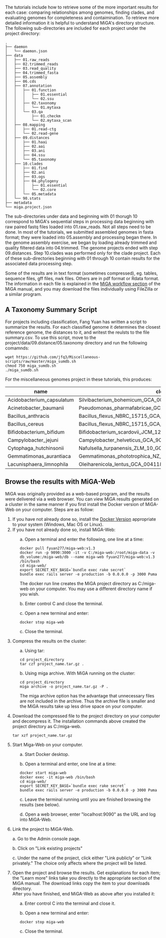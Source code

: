 The tutorials include how to retrieve some of the more important results for each case: comparing relationships among genomes, finding clades, and evaluating genomes for completeness and contaimination. To retrieve more detailed information it is helpful to understand MiGA's directory structure. The following sub-directories are included for each project under the project directory:

```
.
├── daemon
│   └── daemon.json
├── data
│   ├── 01.raw_reads
│   ├── 02.trimmed_reads
│   ├── 03.read_quality
│   ├── 04.trimmed_fasta
│   ├── 05.assembly
│   ├── 06.cds
│   ├── 07.annotation
│   │   ├── 01.function
│   │   │   ├── 01.essential
│   │   │   └── 02.ssu
│   │   ├── 02.taxonomy
│   │   │   └── 01.mytaxa
│   │   └── 03.qa
│   │       ├── 01.checkm
│   │       └── 02.mytaxa_scan
│   ├── 08.mapping
│   │   ├── 01.read-ctg
│   │   └── 02.read-gene
│   ├── 09.distances
│   │   ├── 01.haai
│   │   ├── 02.aai
│   │   ├── 03.ani
│   │   ├── 04.ssu
│   │   └── 05.taxonomy
│   ├── 10.clades
│   │   ├── 01.find
│   │   ├── 02.ani
│   │   ├── 03.ogs
│   │   ├── 04.phylogeny
│   │   │   ├── 01.essential
│   │   │   └── 02.core
│   │   └── 05.metadata
│   └── 90.stats
├── metadata
└── miga.project.json
```
The sub-directories under data and beginning with 01 thorugh 10 correspond to MiGA's sequential steps in processing data beginning with raw paired fastq files loaded into 01.raw_reads. Not all steps need to be done. In most of the tutorials, we submitted assembled genomes in fasta format; they were loaded into 05.assembly and processing began there. In the genome assembly exercise, we began by loading already trimmed and quality filtered data into 04.trimmed. The genome projects ended with step 09.distances. Step 10.clades was performed only for the clade project. Each of these sub-directories beginning with 01 through 10 contain results for the associated data processing step.

Some of the results are in text format (sometimes compressed), eg. tables, sequence files, gff files, nwk files. Others are in pdf format or Rdata format. The information in each file is explained in the [MiGA workflow section](https://manual.microbial-genomes.org/part5/workflow) of the MiGA manual, and you may download the files individually using FileZilla or a similar program. 


## A Taxonomy Summary Script

For projects including classification, Fang Yuan has written a script to summarize the results. For each classified genome it determines the closest reference genome, the distances to it, and writest the reulsts to the file summary.csv. To use this script, move to the project/data/09.distance/05.taxonomy directory and run the following comamnds:

```
wget https://github.com/jfq3/Miscellaneous-scripts/raw/master/miga_sumdb.sh
chmod 750 miga_sumdb.sh
./miga_sumdb.sh
```
For the miscellaneous genomes project in these tutorials, this produces:

name | closest | haai | aai | ani
---|---|---|---|---
Acidobacterium_capsulatum | Silvibacterium_bohemicum_GCA_001006305 | 99.9508952380952 | 60.0831465538606
Acinetobacter_baumanii | Pseudomonas_pharmafabricae_GCA_002835605 | 98.7412788461538 | 48.5834215277602
Bacillus_anthracis | Bacillus_flexus_NBRC_15715_GCA_001591565 | 98.9199428571429 | 59.5616830477613
Bacillus_cereus | Bacillus_flexus_NBRC_15715_GCA_001591565 | 98.9702788461539 | 59.9991400823551
Bifidobacterium_bifidum | Bifidobacterium_scardovii_JCM_12489___DSM_13734_GCA_000770985 | 99.7717980769231 | 68.9492871800872
Campylobacter_jejuni | Campylobacter_helveticus_GCA_900176295 | 99.1678666666667 | 66.2667775679713
Cytophaga_hutchinsonii | Nafulsella_turpanensis_ZLM_10_GCA_000346615 | 99.9811470588235 | 50.1443577165562
Gemmatimonas_aurantiaca | Gemmatimonas_phototrophica_NZ_CP011454 | 99.9633431372549 | 68.505494616812
Lacunisphaera_limnophila | Oleiharenicola_lentus_GCA_004118375 | 99.9875247524753 | 68.0251176025193

## Browse the results with MiGA-Web

MiGA was originally provided as a web-based program, and the results were delivered via a web browser. You can view MiGA results generated on a cluster in the same manner if you first install the Docker version of MiGA-Web on your computer.  Steps are as follow:

<ol>
<li> If you have not already done so, install the <a href="https://www.docker.com/products/docker-desktop">Docker Version</a> appropriate to your system (Windows, Mac OS or Linux).</li>
<li>If you have not already done so, install MiGA-Web:</li>
<ul>
<p>a. Open a terminal and enter the following, one line at a time:</p>
<pre><code>docker pull fyuan277/miga-web:v1.3
docker run -p 9090:3000 -it -v C:/miga-web:/root/miga-data -v db_volume:/miga-web/db --name miga-web fyuan277/miga-web:v1.3 /bin/bash
cd miga-web/
export SECRET_KEY_BASE=`bundle exec rake secret`
bundle exec rails server -e production -b 0.0.0.0 -p 3000 Puma
</code></pre>
<p>The docker run line creates the MiGA project directory as C:/miga-web on your computer. You may use a different directory name if you wish.
<p>b. Enter control C and close the terminal.</p>
<p>c. Open a new terminal and enter:</p>
<pre><code>docker stop miga-web</code></pre>
<p>c. Close the terminal.</p>
</ul>

<li>Compress the results on the cluster: </li>
<ul><p>a. Using tar:</p>
<pre><code>cd project_directory</code>
<code>tar czf project_name.tar.gz .</code></pre>
<p>b. Using miga archive. With MiGA running on the cluster:</p>
<pre><code>cd project_directory</code>
<code>miga archive -o project_name.tar.gz -P .</code>
</pre>
<p>The miga archive option has the advantage that unnecessary files are not included in the archive. Thus the archive file is smaller and the MiGA results take up less drive space on your computer.</P>
</ul>
<li>Download the compressed file to the project directory on your computer and decompress it. The installation commands above created the project directory as C:/miga-web.</li>
<pre><code>tar xzf project_name.tar.gz</code></pre>
<li>Start Miga-Web on your computer.</li>
<ul>
<p>a. Start Docker desktop.</p>
<p>b. Open a terminal and enter, one line at a time:</p>
<pre><code>docker start miga-web
docker exec -it miga-web /bin/bash
cd miga-web/
export SECRET_KEY_BASE=`bundle exec rake secret`
bundle exec rails server -e production -b 0.0.0.0 -p 3000 Puma
</code></pre>
<p>c. Leave the terminal running until you are finished browsing the results (see below).</p>
<p>d. Open a web browser, enter "localhost:9090" as the URL and log into MiGA-Web.</p>
</ul>
<li>Link the project to MiGA-Web.</li>
<p>a. Go to the Admin console page.</p>
<p>b. Click on "Link existing projects"</p>
<p>c. Under the name of the project, click either "Link publicly" or "Link privately." The choice only affects where the project will be listed.
<li>Open the project and browse the results. Get explanations for each item; the "Learn more" links take you directly to the appropriate section of the MiGA manual. The download links copy the item to your downloads directory.
</li>
After you have finished, end MiGA-Web as above after you installed it:
<ul>
<p>a. Enter control C into the terminal and close it.</p>
<p>b. Open a new terminal and enter:</p>
<pre><code>docker stop miga-web</code></pre>
<p>c. Close the terminal.</p>
</ul>